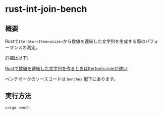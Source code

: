 # rust-int-join-bench

## 概要

Rustで`Iterator<Item=usize>`から数値を連結した文字列を生成する際のパフォーマンスの測定。

詳細は以下:

[Rustで数値を連結した文字列を作るときはItertools::joinが速い](https://qiita.com/shortheron/items/27b9030ab8ac33875ac7)


ベンチマークのソースコードは `benches` 配下にあります。

## 実行方法

```
cargo bench
```